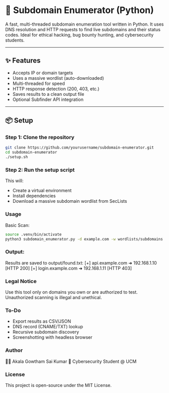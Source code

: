 # 🔎 Subdomain Enumerator (Python)

A fast, multi-threaded subdomain enumeration tool written in Python. It uses DNS resolution and HTTP requests to find live subdomains and their status codes. Ideal for ethical hacking, bug bounty hunting, and cybersecurity students.

---

## ✨ Features

-  Accepts IP or domain targets
-  Uses a massive wordlist (auto-downloaded)
-  Multi-threaded for speed
-  HTTP response detection (200, 403, etc.)
-  Saves results to a clean output file
-  Optional Subfinder API integration

---

## 📦 Setup

### Step 1: Clone the repository
```bash
git clone https://github.com/yourusername/subdomain-enumerator.git
cd subdomain-enumerator
./setup.sh
```
### Step 2: Run the setup script
This will:
* Create a virtual environment
* Install dependencies
* Download a massive subdomain wordlist from SecLists

### Usage
Basic Scan:
``` bash
source .venv/bin/activate
python3 subdomain_enumerator.py -d example.com -w wordlists/subdomains.txt
```
### Output:
Results are saved to output/found.txt:
  [+] api.example.com ➜ 192.168.1.10 [HTTP 200]
  [+] login.example.com ➜ 192.168.1.11 [HTTP 403]

### Legal Notice
Use this tool only on domains you own or are authorized to test. Unauthorized scanning is illegal and unethical.

### To-Do
 * Export results as CSV/JSON
 * DNS record (CNAME/TXT) lookup
 * Recursive subdomain discovery
 * Screenshotting with headless browser

 ### Author
👨‍💻 Akala Gowtham Sai Kumar 
🏫 Cybersecurity Student @ UCM

### License
This project is open-source under the MIT License.
